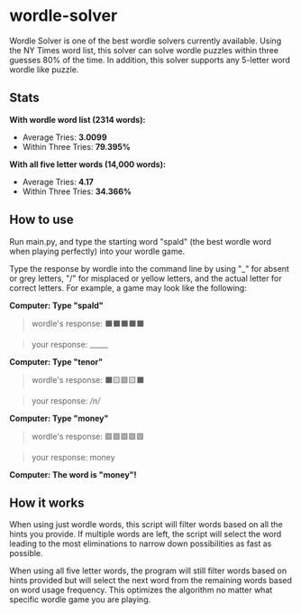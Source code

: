 # wordle-solver
Wordle Solver is one of the best wordle solvers currently available. Using the NY Times word list, this solver can solve wordle puzzles within three guesses 80% of the time. In addition, this solver supports any 5-letter word wordle like puzzle.

## Stats
**With wordle word list (2314 words):**
* Average Tries: **3.0099**
* Within Three Tries: **79.395%**

**With all five letter words (14,000 words):**
* Average Tries: **4.17**
* Within Three Tries: **34.366%**

## How to use
Run main.py, and type the starting word "spald" (the best wordle word when playing perfectly) into your wordle game.

Type the response by wordle into the command line by using "_" for absent or grey letters, "/" for misplaced or yellow letters, and the actual letter for correct letters. For example, a game may look like the following:

**Computer: Type "spald"**

> wordle's response: ⬛⬛⬛⬛⬛

> your response: _____

**Computer: Type "tenor"**

> wordle's response: ⬛🟨🟩🟨⬛

> your response: _/n/_

**Computer: Type "money"**

> wordle's response: 🟩🟩🟩🟩🟩

> your response: money

**Computer: The word is "money"!**

## How it works
When using just wordle words, this script will filter words based on all the hints you provide. If multiple words are left, the script will select the word leading to the most eliminations to narrow down possibilities as fast as possible.

When using all five letter words, the program will still filter words based on hints provided but will select the next word from the remaining words based on word usage frequency. This optimizes the algorithm no matter what specific wordle game you are playing.  


